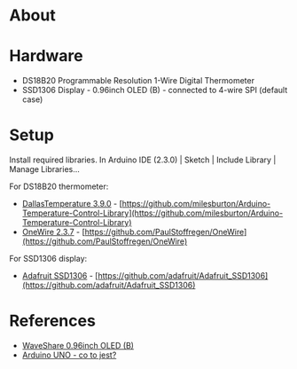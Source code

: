 # About


# Hardware
- DS18B20 Programmable Resolution 1-Wire Digital Thermometer
- SSD1306 Display - 0.96inch OLED (B) - connected to 4-wire SPI (default case)

# Setup

Install required libraries.
In Arduino IDE (2.3.0) | Sketch | Include Library | Manage Libraries...

For DS18B20 thermometer:
- [DallasTemperature 3.9.0](https://www.arduino.cc/reference/en/libraries/dallastemperature/) - [https://github.com/milesburton/Arduino-Temperature-Control-Library](https://github.com/milesburton/Arduino-Temperature-Control-Library)
- [OneWire 2.3.7](https://www.arduino.cc/reference/en/libraries/onewire/) - [https://github.com/PaulStoffregen/OneWire](https://github.com/PaulStoffregen/OneWire)

For SSD1306 display:
- [Adafruit SSD1306](https://www.arduino.cc/reference/en/libraries/adafruit-ssd1306/) - [https://github.com/adafruit/Adafruit_SSD1306](https://github.com/adafruit/Adafruit_SSD1306)

# References
- [WaveShare 0.96inch OLED (B)](https://www.waveshare.com/wiki/0.96inch_OLED_%28B%29#User_Guides_for_Arduino)
- [Arduino UNO - co to jest?](https://forbot.pl/blog/leksykon/arduino-uno)

